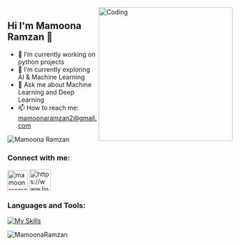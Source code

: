 <img align="right" src="https://user-images.githubusercontent.com/74038190/236119160-976a0405-caa7-470c-9356-16d43402ea0a.gif" height="300" width="300" alt="Coding">

## Hi I'm Mamoona Ramzan 👋

- 🔭 I’m currently working on python projects  
- 🌱 I’m currently exploring AI & Machine Learning  
- 💬 Ask me about Machine Learning and Deep Learning  
- 📫 How to reach me: mamoonaramzan2@gmail.com  

<p align="left"> 
  <img src="https://komarev.com/ghpvc/?username=MamoonaRamzan&label=Profile%20views&color=0e75b6&style=flat" alt="Mamoona Ramzan" /> 
</p>

<h3 align="left">Connect with me:</h3>
<p align="left">
<a href="mailto:mamoonaramzan2@gmail.com" target="blank"><img align="center" src="https://img.icons8.com/color/48/gmail-new.png" alt=mamoonaramzan2@gmail.com height="45" width="45" /></a>  
<a href="https://www.linkedin.com/in/mamoona-ramzan/" target="blank"><img align="center" src="https://img.icons8.com/fluency/48/linkedin.png" alt="https://www.linkedin.com/in/mamoona-ramzan/" height="48" width="48" /></a>
</p>


### Languages and Tools:
[![My Skills](https://skillicons.dev/icons?i=cpp,java,flutter,dart,html,css,js,py,pytorch,tensorflow,firebase,mysql,github,git,postman,figma,anaconda,androidstudio,ai,matlab,&perline=10)](https://skillicons.dev)

<p><img align="center" src="https://github-readme-streak-stats.herokuapp.com/?user=MamoonaRamzan&" alt="MamoonaRamzan"/></p>



